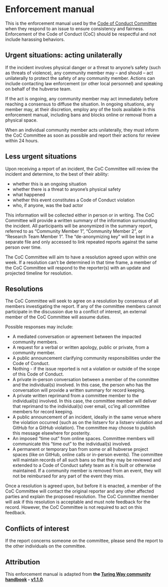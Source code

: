 # Enforcement manual  

This is the enforcement manual used by the [Code of Conduct Committee](/coc/committee.md) when they respond to an issue to ensure consistency and fairness. Enforcement of the Code of Conduct (CoC) should be respectful and not include harassing behaviors.  

## Urgent situations: acting unilaterally  

If the incident involves physical danger or a threat to anyone’s safety (such as threats of violence), any community member may – and should – act unilaterally to protect the safety of any community member. Actions can include contacting law enforcement (or other local personnel) and speaking on behalf of the hubverse team.  

If the act is ongoing, any community member may act immediately before reaching a consensus to diffuse the situation. In ongoing situations, any member may, at their discretion, employ any of the tools available in this enforcement manual, including bans and blocks online or removal from a physical space.  

When an individual community member acts unilaterally, they must inform the CoC Committee as soon as possible and report their actions for review within 24 hours.  

## Less urgent situations  

Upon receiving a report of an incident, the CoC Committee will review the incident and determine, to the best of their ability:  

- whether this is an ongoing situation  
- whether there is a threat to anyone’s physical safety  
- what happened  
- whether this event constitutes a Code of Conduct violation  
- who, if anyone, was the bad actor  

This information will be collected either in person or in writing. The CoC Committee will provide a written summary of the information surrounding the incident. All participants will be anonymized in the summary report, referred to as “Community Member 1”, “Community Member 2”, or “Research Team Member 1”. The “de-anonymizing key” will be kept in a separate file and only accessed to link repeated reports against the same person over time.  

The CoC Committee will aim to have a resolution agreed upon within one week. If a resolution can’t be determined in that time frame, a member of the CoC Committee will respond to the reporter(s) with an update and projected timeline for resolution.  

## Resolutions  

The CoC Committee will seek to agree on a resolution by consensus of all members investigating the report. If any of the committee members cannot participate in the discussion due to a conflict of interest, an external member of the CoC Committee will assume duties.  

Possible responses may include:  
- A mediated conversation or agreement between the impacted community members.  
- A request for a verbal or written apology, public or private, from a community member.  
- A public announcement clarifying community responsibilities under the Code of Conduct.  
- Nothing - if the issue reported is not a violation or outside of the scope of this Code of Conduct.  
- A private in-person conversation between a member of the committee and the individual(s) involved. In this case, the person who has the conversation will provide a written summary for record keeping.  
- A private written reprimand from a committee member to the individual(s) involved. In this case, the committee member will deliver that reprimand to the individual(s) over email, cc’ing all committee members for record keeping.  
- A public announcement of an incident, ideally in the same venue where the violation occurred (such as on the listserv for a listserv violation and GitHub for a GitHub violation). The committee may choose to publish this message elsewhere for posterity.  
- An imposed “time out” from online spaces. Committee members will communicate this “time out” to the individual(s) involved.  
- A permanent or temporary ban from some or all hubverse project spaces (like on GitHub, online calls or in-person events). The committee will maintain records of all such bans so that they may be reviewed and extended to a Code of Conduct safety team as it is built or otherwise maintained. If a community member is removed from an event, they will not be reimbursed for any part of the event they miss.  

Once a resolution is agreed upon, but before it is enacted, a member of the CoC Committee will contact the original reporter and any other affected parties and explain the proposed resolution. The CoC Committee member will ask if this resolution is acceptable and must note feedback for the record. However, the CoC Committee is not required to act on this feedback.  

## Conflicts of interest  

If the report concerns someone on the committee, please send the report to the other individuals on the committee.  

## Attribution  

This enforcement manual is adapted from **the [Turing Way community handbook](https://the-turing-way.netlify.app/community-handbook/coc/coc-enforcement) - [v1.1.0](https://github.com/the-turing-way/the-turing-way/releases/tag/untagged-88f773236dfcdb1e00f4)**.  

